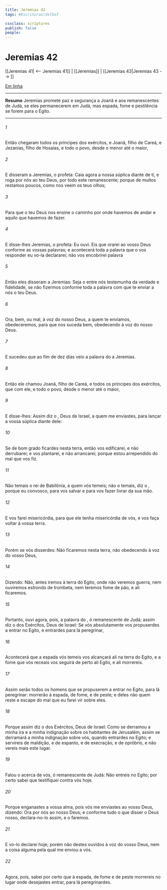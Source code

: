 ```yaml
---
title: Jeremias 42
tags: #Escrituras\VelhoT

cssclass: scriptures
publish: false
people:
---
```


# Jeremias 42
[[Jeremias 41| <-- Jeremias 41]] | [[Jeremias]] | [[Jeremias 43|Jeremias 43 --> ]]

[Em linha](https://churchofjesuschrist.org/study/scriptures/ot/jer/42?lang=por)

---
__Resumo__
Jeremias promete paz e segurança a Joanã e aos remanescentes de Judá, se eles permanecerem em Judá, mas espada, fome e pestilência se forem para o Egito.

---
###### 1 
Então chegaram todos os príncipes dos exércitos, e Joanã, filho de Careá, e Jezanias, filho de Hosaías, e todo o povo, desde o menor até o maior,

###### 2 
E disseram a Jeremias, o profeta: Caia agora a nossa súplica diante de ti, e roga por nós ao  teu Deus, por todo este remanescente; porque de muitos restamos  poucos, como nos veem os teus olhos;

###### 3 
Para que o  teu Deus nos ensine o caminho por onde havemos de andar e aquilo que havemos de fazer.

###### 4 
E disse-lhes Jeremias, o profeta: Eu  ouvi. Eis que orarei ao  vosso Deus conforme as vossas palavras; e acontecerá  toda a palavra que o  vos responder eu vo-la declararei; não vos encobrirei palavra 

###### 5 
Então eles disseram a Jeremias: Seja o  entre nós testemunha da verdade e fidelidade, se não fizermos conforme toda a palavra com que te enviar a nós o  teu Deus.

###### 6 
Ora,  bem, ou  mal, à voz do  nosso Deus, a quem te enviamos, obedeceremos, para que nos suceda bem, obedecendo à voz do  nosso Deus.

###### 7 
E sucedeu que ao fim de dez dias veio a palavra do  a Jeremias.

###### 8 
Então ele chamou Joanã, filho de Careá, e todos os príncipes dos exércitos, que  com ele, e todo o povo, desde o menor até o maior,

###### 9 
E disse-lhes: Assim diz o , Deus de Israel, a quem me enviastes, para lançar a vossa súplica diante dele:

###### 10 
Se de bom grado ficardes nesta terra, então vos edificarei, e não  derrubarei; e vos plantarei, e não  arrancarei; porque estou arrependido do mal que vos fiz.

###### 11 
Não temais o rei de Babilônia, a quem vós temeis; não o temais, diz o , porque eu  convosco, para vos salvar e para vos fazer livrar da sua mão.

###### 12 
E vos farei misericórdia, para que ele tenha misericórdia de vós, e vos faça voltar à vossa terra.

###### 13 
Porém se vós disserdes: Não ficaremos nesta terra, não obedecendo à voz do  vosso Deus,

###### 14 
Dizendo: Não, antes iremos à terra do Egito, onde não veremos guerra, nem ouviremos estrondo de trombeta, nem teremos fome de pão, e ali ficaremos.

###### 15 
Portanto, ouvi agora, pois, a palavra do , ó remanescente de Judá; assim diz o  dos Exércitos, Deus de Israel: Se vós absolutamente vos propuserdes a entrar no Egito, e entrardes para lá peregrinar,

###### 16 
Acontecerá que a espada  vós temeis vos alcançará ali na terra do Egito, e a fome que vós receais vos seguirá de perto ali  Egito, e ali morrereis.

###### 17 
Assim serão todos os homens que se propuserem a entrar no Egito, para lá peregrinar: morrerão à espada, de fome, e de peste; e deles não  quem reste e escape do mal que eu farei vir sobre eles.

###### 18 
Porque assim diz o  dos Exércitos, Deus de Israel: Como se derramou a minha ira e a minha indignação sobre os habitantes de Jerusalém, assim se derramará a minha indignação sobre vós, quando entrardes no Egito; e servireis de maldição, e de espanto, e de execração, e de opróbrio, e não vereis mais este lugar.

###### 19 
Falou o  acerca de vós, ó remanescente de Judá: Não entreis no Egito; por certo sabei que testifiquei contra vós hoje.

###### 20 
Porque enganastes a vossa alma, pois vós me enviastes ao  vosso Deus, dizendo: Ora por nós ao  nosso Deus; e conforme tudo o que disser o  Deus nosso, declara-no-lo assim, e o faremos.

###### 21 
E vo-lo declarei hoje; porém não destes ouvidos à voz do  vosso Deus, nem a coisa alguma pela qual me enviou a vós.

###### 22 
Agora, pois, sabei por certo que à espada, de fome e de peste morrereis no  lugar onde desejastes entrar, para lá peregrinardes.

